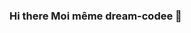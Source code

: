 ### Hi there Moi même dream-codee 👋

<!--
**dream-codee/dream-codee** is a ✨ _special_ ✨ repository because its `README.md` (this file) appears on your GitHub profile.

Here are some ideas to get you started:

* 🔭 I’m currently working on Upgrading my skills every now and then 
* 🌱 I’m currently learning about AWS
* 👯 I’m looking to collaborate on AI , Computer Vision & Python based projects
* 💬 Ask me about AI , Computer Vision , Python , Web Technology , ORACLE SQL , Django, Microsoft Azure.
* ⚡ Fun fact: I love learning and upgrading my skilles.
